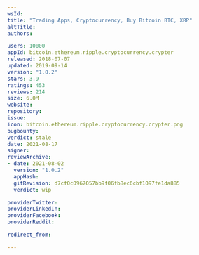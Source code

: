 ```yaml
---
wsId: 
title: "Trading Apps, Cryptocurrency, Buy Bitcoin BTC, XRP"
altTitle: 
authors:

users: 10000
appId: bitcoin.ethereum.ripple.cryptocurrency.crypter
released: 2018-07-07
updated: 2019-09-14
version: "1.0.2"
stars: 3.9
ratings: 453
reviews: 214
size: 6.0M
website: 
repository: 
issue: 
icon: bitcoin.ethereum.ripple.cryptocurrency.crypter.png
bugbounty: 
verdict: stale
date: 2021-08-17
signer: 
reviewArchive:
- date: 2021-08-02
  version: "1.0.2"
  appHash: 
  gitRevision: d7cf0c0967057bb9f06fb8ec6cbf1097fe1da885
  verdict: wip

providerTwitter: 
providerLinkedIn: 
providerFacebook: 
providerReddit: 

redirect_from:

---
```



